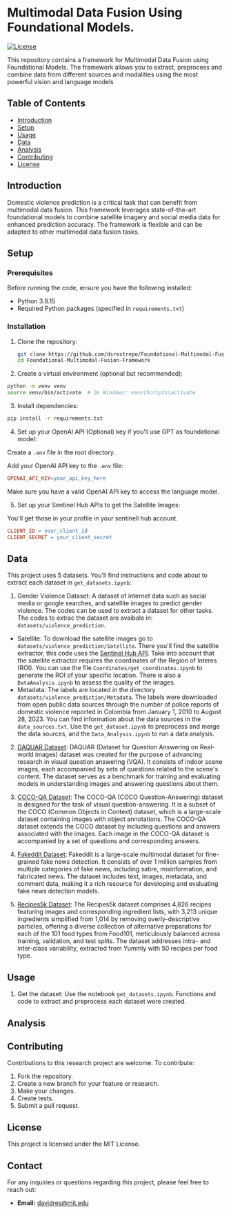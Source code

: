 # Multimodal Data Fusion Using Foundational Models.

[![License](https://img.shields.io/badge/license-MIT-blue.svg)](LICENSE)

This repository contains a framework for Multimodal Data Fusion using Foundational Models. The framework allows you to extract, preprocess and combine data from different sources and modalities using the most powerful vision and language models

## Table of Contents

- [Introduction](#introduction)
- [Setup](#setup)
- [Usage](#usage)
- [Data](#data)
- [Analysis](#analysis)
- [Contributing](#contributing)
- [License](#license)

## Introduction

Domestic violence prediction is a critical task that can benefit from multimodal data fusion. This framework leverages state-of-the-art foundational models to combine satellite imagery and social media data for enhanced prediction accuracy. The framework is flexible and can be adapted to other multimodal data fusion tasks.

## Setup

### Prerequisites

Before running the code, ensure you have the following installed:

- Python 3.8.15
- Required Python packages (specified in `requirements.txt`)

### Installation

1. Clone the repository:

   ```bash
   git clone https://github.com/dsrestrepo/Foundational-Multimodal-Fusion-Framework.git
   cd Foundational-Multimodal-Fusion-Framework
    ```


2. Create a virtual environment (optional but recommended):

```bash
python -m venv venv
source venv/bin/activate  # On Windows: venv\Scripts\activate
```

3. Install dependencies:

```bash
pip install -r requirements.txt
```

4. Set up your OpenAI API (Optional) key if you'll use GPT as foundational model:

Create a `.env` file in the root directory.

Add your OpenAI API key to the `.env` file:

```makefile
OPENAI_API_KEY=your_api_key_here
```
Make sure you have a valid OpenAI API key to access the language model.

5. Set up your Sentinel Hub APIs to get the Satellite Images:

You'll get those in your profile in your sentinell hub account.

```makefile
CLIENT_ID = your_client_id
CLIENT_SECRET = your_client_secret
```


## Data

This project uses 5 datasets. You'll find instructions and code about to extract each dataset in `get_datasets.ipynb`:

1. Gender Violence Dataset: A dataset of internet data such as social media or google searches, and satellite images to predict gender violence. The codes can be used to extract a dataset for other tasks. The codes to extrac the dataset are avaibale in: `datasets/violence_prediction`.

* Satellite: To download the satellite images go to `datasets/violence_prediction/Satellite`. There you'll find the satellite extractor, this code uses the [Sentinel Hub API](https://www.sentinel-hub.com/develop/api/). Take into account that the satellite extractor requires the coordinates of the Region of Interes (ROI). You can use the file `Coordinates/get_coordinates.ipynb` to generate the ROI of your specific location. There is also a `DataAnalysis.ipynb` to assess the quality of the images.
* Metadata: The labels are located in the directory `datasets/violence_prediction/Metadata`. The labels were downloaded from open public data sources through the number of police reports of domestic violence reported in Colombia  from January 1, 2010 to August 28, 2023. You can find information about the data sources in the `data_sources.txt`. Use the `get_dataset.ipynb` to preprocess and merge the data sources, and the `Data_Analysis.ipynb` to run a data analysis.

2. [DAQUAR Dataset](https://www.mpi-inf.mpg.de/departments/computer-vision-and-machine-learning/research/vision-and-language/visual-turing-challenge#c7057): DAQUAR (Dataset for Question Answering on Real-world images) dataset was created for the purpose of advancing research in visual question answering (VQA). It consists of indoor scene images, each accompanied by sets of questions related to the scene's content. The dataset serves as a benchmark for training and evaluating models in understanding images and answering questions about them.

3. [COCO-QA Dataset](https://www.cs.toronto.edu/~mren/research/imageqa/data/cocoqa/): The COCO-QA (COCO Question-Answering) dataset is designed for the task of visual question-answering. It is a subset of the COCO (Common Objects in Context) dataset, which is a large-scale dataset containing images with object annotations. The COCO-QA dataset extends the COCO dataset by including questions and answers associated with the images. Each image in the COCO-QA dataset is accompanied by a set of questions and corresponding answers.

4. [Fakeddit Dataset](https://fakeddit.netlify.app/): Fakeddit is a large-scale multimodal dataset for fine-grained fake news detection. It consists of over 1 million samples from multiple categories of fake news, including satire, misinformation, and fabricated news. The dataset includes text, images, metadata, and comment data, making it a rich resource for developing and evaluating fake news detection models.

5. [Recipes5k Dataset](http://www.ub.edu/cvub/recipes5k/): The Recipes5k dataset comprises 4,826 recipes featuring images and corresponding ingredient lists, with 3,213 unique ingredients simplified from 1,014 by removing overly-descriptive particles, offering a diverse collection of alternative preparations for each of the 101 food types from Food101, meticulously balanced across training, validation, and test splits. The dataset addresses intra- and inter-class variability, extracted from Yummly with 50 recipes per food type.

## Usage

1. Get the dataset: Use the notebook `get_datasets.ipynb`. Functions and code to extract and preprocess each dataset were created.



## Analysis


## Contributing
Contributions to this research project are welcome. To contribute:

1. Fork the repository.
2. Create a new branch for your feature or research.
3. Make your changes.
4. Create tests.
5. Submit a pull request.


## License
This project is licensed under the MIT License.


## Contact

For any inquiries or questions regarding this project, please feel free to reach out:

- **Email:** davidres@mit.edu
